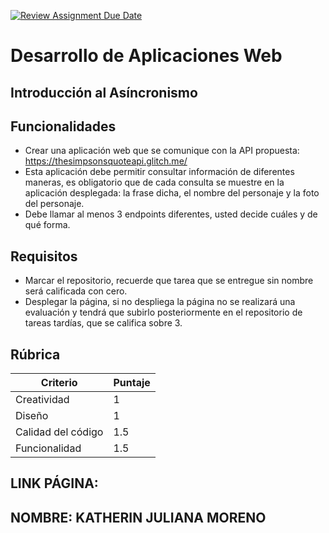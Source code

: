 [![Review Assignment Due Date](https://classroom.github.com/assets/deadline-readme-button-24ddc0f5d75046c5622901739e7c5dd533143b0c8e959d652212380cedb1ea36.svg)](https://classroom.github.com/a/IzcH6WD-)

# Desarrollo de Aplicaciones Web

## Introducción al Asíncronismo

## Funcionalidades

-   Crear una aplicación web que se comunique con la API propuesta: https://thesimpsonsquoteapi.glitch.me/
-   Esta aplicación debe permitir consultar información de diferentes maneras, es obligatorio que de cada consulta se muestre en la aplicación desplegada: la frase dicha, el nombre del personaje y la foto del personaje.
-   Debe llamar al menos 3 endpoints diferentes, usted decide cuáles y de qué forma.

## Requisitos

-   Marcar el repositorio, recuerde que tarea que se entregue sin nombre será calificada con cero.
-   Desplegar la página, si no despliega la página no se realizará una evaluación y tendrá que subirlo posteriormente en el repositorio de tareas tardías, que se califica sobre 3.

## Rúbrica

| Criterio           | Puntaje |
| ------------------ | ------- |
| Creatividad        | 1       |
| Diseño             | 1       |
| Calidad del código | 1.5     |
| Funcionalidad      | 1.5     |

## LINK PÁGINA:

## NOMBRE: KATHERIN JULIANA MORENO
